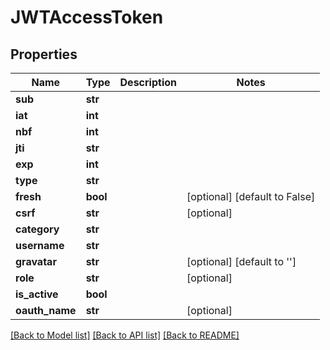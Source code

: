 # JWTAccessToken

## Properties
Name | Type | Description | Notes
------------ | ------------- | ------------- | -------------
**sub** | **str** |  | 
**iat** | **int** |  | 
**nbf** | **int** |  | 
**jti** | **str** |  | 
**exp** | **int** |  | 
**type** | **str** |  | 
**fresh** | **bool** |  | [optional] [default to False]
**csrf** | **str** |  | [optional] 
**category** | **str** |  | 
**username** | **str** |  | 
**gravatar** | **str** |  | [optional] [default to '']
**role** | **str** |  | [optional] 
**is_active** | **bool** |  | 
**oauth_name** | **str** |  | [optional] 

[[Back to Model list]](../README.md#documentation-for-models) [[Back to API list]](../README.md#documentation-for-api-endpoints) [[Back to README]](../README.md)

